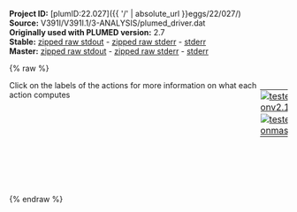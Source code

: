 **Project ID:** [plumID:22.027]({{ '/' | absolute_url }}eggs/22/027/)  
**Source:** V391I/V391I.1/3-ANALYSIS/plumed_driver.dat  
**Originally used with PLUMED version:** 2.7  
**Stable:** [zipped raw stdout](plumed_driver.dat.plumed.stdout.txt.zip) - [zipped raw stderr](plumed_driver.dat.plumed.stderr.txt.zip) - [stderr](plumed_driver.dat.plumed.stderr)  
**Master:** [zipped raw stdout](plumed_driver.dat.plumed_master.stdout.txt.zip) - [zipped raw stderr](plumed_driver.dat.plumed_master.stderr.txt.zip) - [stderr](plumed_driver.dat.plumed_master.stderr)  

{% raw %}
<div style="width: 100%; float:left">
<div style="width: 90%; float:left" id="value_details_data/V391I/V391I.1/3-ANALYSIS/plumed_driver.dat"> Click on the labels of the actions for more information on what each action computes </div>
<div style="width: 10%; float:left"><table><tr><td style="padding:1px"><a href="plumed_driver.dat.plumed.stderr"><img src="https://img.shields.io/badge/v2.10-passing-green.svg" alt="tested onv2.10" /></a></td></tr><tr><td style="padding:1px"><a href="plumed_driver.dat.plumed_master.stderr"><img src="https://img.shields.io/badge/master-passing-green.svg" alt="tested onmaster" /></a></td></tr></table></div></div>
<pre style="width=97%;">
<span style="color:blue" class="comment"># various backbone RMSD</span>
<span style="color:blue" class="comment"># ACE</span>
<span id="data/V391I/V391I.1/3-ANALYSIS/plumed_driver.datdefrmsd-ace_short"><b name="data/V391I/V391I.1/3-ANALYSIS/plumed_driver.datrmsd-ace" onclick='showPath("data/V391I/V391I.1/3-ANALYSIS/plumed_driver.dat","data/V391I/V391I.1/3-ANALYSIS/plumed_driver.datrmsd-ace","data/V391I/V391I.1/3-ANALYSIS/plumed_driver.datrmsd-ace","black")'>rmsd-ace</b><span style="display:none;" id="data/V391I/V391I.1/3-ANALYSIS/plumed_driver.datrmsd-ace">The RMSD action with label <b>rmsd-ace</b> calculates the following quantities:<table  align="center" frame="void" width="95%" cellpadding="5%"><tr><td width="5%"><b> Quantity </b>  </td><td width="5%"><b> Type </b>  </td><td><b> Description </b> </td></tr><tr><td width="5%">rmsd-ace</td><td width="5%"><font color="black">scalar</font></td><td>the RMSD between the instantaneous structure and the reference structure that was input</td></tr></table></span>:   <span class="plumedtooltip" style="color:green">RMSD<span class="right">Calculate the RMSD with respect to a reference structure. This action has <a class="toggler" href='javascript:;' onclick='toggleDisplay("data/V391I/V391I.1/3-ANALYSIS/plumed_driver.datdefrmsd-ace");'>hidden defaults</a>. <a href="https://www.plumed.org/doc-master/user-doc/html/_r_m_s_d.html">More details</a><i></i></span></span> <span class="plumedtooltip">REFERENCE<span class="right">a file in pdb format containing the reference structure and the atoms involved in the CV<i></i></span></span>=../../1-EQUIL/PDBs/rmsd-ACE.pdb   <span class="plumedtooltip">TYPE<span class="right"> the manner in which RMSD alignment is performed<i></i></span></span>=OPTIMAL <span class="plumedtooltip">NOPBC<span class="right"> ignore the periodic boundary conditions when calculating distances<i></i></span></span>
</span><span id="data/V391I/V391I.1/3-ANALYSIS/plumed_driver.datdefrmsd-ace_long" style="display:none;"><b name="data/V391I/V391I.1/3-ANALYSIS/plumed_driver.datrmsd-ace" onclick='showPath("data/V391I/V391I.1/3-ANALYSIS/plumed_driver.dat","data/V391I/V391I.1/3-ANALYSIS/plumed_driver.datrmsd-ace","data/V391I/V391I.1/3-ANALYSIS/plumed_driver.datrmsd-ace","black")'>rmsd-ace</b>:   <span class="plumedtooltip" style="color:green">RMSD<span class="right">Calculate the RMSD with respect to a reference structure. This action uses the <a class="toggler" href='javascript:;' onclick='toggleDisplay("data/V391I/V391I.1/3-ANALYSIS/plumed_driver.datdefrmsd-ace");'>defaults shown here</a>. <a href="https://www.plumed.org/doc-master/user-doc/html/_r_m_s_d.html">More details</a><i></i></span></span> <span class="plumedtooltip">REFERENCE<span class="right">a file in pdb format containing the reference structure and the atoms involved in the CV<i></i></span></span>=../../1-EQUIL/PDBs/rmsd-ACE.pdb   <span class="plumedtooltip">TYPE<span class="right"> the manner in which RMSD alignment is performed<i></i></span></span>=OPTIMAL <span class="plumedtooltip">NOPBC<span class="right"> ignore the periodic boundary conditions when calculating distances<i></i></span></span>  <span class="plumedtooltip">NUMBER<span class="right"> if there are multiple structures in the pdb file you can specify that you want the RMSD from a specific structure by specifying its place in the file here<i></i></span></span>=0
</span><span style="color:blue" class="comment"># RBD</span>
<span id="data/V391I/V391I.1/3-ANALYSIS/plumed_driver.datdefrmsd-rbd_short"><b name="data/V391I/V391I.1/3-ANALYSIS/plumed_driver.datrmsd-rbd" onclick='showPath("data/V391I/V391I.1/3-ANALYSIS/plumed_driver.dat","data/V391I/V391I.1/3-ANALYSIS/plumed_driver.datrmsd-rbd","data/V391I/V391I.1/3-ANALYSIS/plumed_driver.datrmsd-rbd","black")'>rmsd-rbd</b><span style="display:none;" id="data/V391I/V391I.1/3-ANALYSIS/plumed_driver.datrmsd-rbd">The RMSD action with label <b>rmsd-rbd</b> calculates the following quantities:<table  align="center" frame="void" width="95%" cellpadding="5%"><tr><td width="5%"><b> Quantity </b>  </td><td width="5%"><b> Type </b>  </td><td><b> Description </b> </td></tr><tr><td width="5%">rmsd-rbd</td><td width="5%"><font color="black">scalar</font></td><td>the RMSD between the instantaneous structure and the reference structure that was input</td></tr></table></span>:   <span class="plumedtooltip" style="color:green">RMSD<span class="right">Calculate the RMSD with respect to a reference structure. This action has <a class="toggler" href='javascript:;' onclick='toggleDisplay("data/V391I/V391I.1/3-ANALYSIS/plumed_driver.datdefrmsd-rbd");'>hidden defaults</a>. <a href="https://www.plumed.org/doc-master/user-doc/html/_r_m_s_d.html">More details</a><i></i></span></span> <span class="plumedtooltip">REFERENCE<span class="right">a file in pdb format containing the reference structure and the atoms involved in the CV<i></i></span></span>=../../1-EQUIL/PDBs/rmsd-RBD.pdb   <span class="plumedtooltip">TYPE<span class="right"> the manner in which RMSD alignment is performed<i></i></span></span>=OPTIMAL <span class="plumedtooltip">NOPBC<span class="right"> ignore the periodic boundary conditions when calculating distances<i></i></span></span>
</span><span id="data/V391I/V391I.1/3-ANALYSIS/plumed_driver.datdefrmsd-rbd_long" style="display:none;"><b name="data/V391I/V391I.1/3-ANALYSIS/plumed_driver.datrmsd-rbd" onclick='showPath("data/V391I/V391I.1/3-ANALYSIS/plumed_driver.dat","data/V391I/V391I.1/3-ANALYSIS/plumed_driver.datrmsd-rbd","data/V391I/V391I.1/3-ANALYSIS/plumed_driver.datrmsd-rbd","black")'>rmsd-rbd</b>:   <span class="plumedtooltip" style="color:green">RMSD<span class="right">Calculate the RMSD with respect to a reference structure. This action uses the <a class="toggler" href='javascript:;' onclick='toggleDisplay("data/V391I/V391I.1/3-ANALYSIS/plumed_driver.datdefrmsd-rbd");'>defaults shown here</a>. <a href="https://www.plumed.org/doc-master/user-doc/html/_r_m_s_d.html">More details</a><i></i></span></span> <span class="plumedtooltip">REFERENCE<span class="right">a file in pdb format containing the reference structure and the atoms involved in the CV<i></i></span></span>=../../1-EQUIL/PDBs/rmsd-RBD.pdb   <span class="plumedtooltip">TYPE<span class="right"> the manner in which RMSD alignment is performed<i></i></span></span>=OPTIMAL <span class="plumedtooltip">NOPBC<span class="right"> ignore the periodic boundary conditions when calculating distances<i></i></span></span>  <span class="plumedtooltip">NUMBER<span class="right"> if there are multiple structures in the pdb file you can specify that you want the RMSD from a specific structure by specifying its place in the file here<i></i></span></span>=0
</span><span style="color:blue" class="comment"># INTERFACIAL rmsd</span>
<span id="data/V391I/V391I.1/3-ANALYSIS/plumed_driver.datdefrmsd-inter_short"><b name="data/V391I/V391I.1/3-ANALYSIS/plumed_driver.datrmsd-inter" onclick='showPath("data/V391I/V391I.1/3-ANALYSIS/plumed_driver.dat","data/V391I/V391I.1/3-ANALYSIS/plumed_driver.datrmsd-inter","data/V391I/V391I.1/3-ANALYSIS/plumed_driver.datrmsd-inter","black")'>rmsd-inter</b><span style="display:none;" id="data/V391I/V391I.1/3-ANALYSIS/plumed_driver.datrmsd-inter">The RMSD action with label <b>rmsd-inter</b> calculates the following quantities:<table  align="center" frame="void" width="95%" cellpadding="5%"><tr><td width="5%"><b> Quantity </b>  </td><td width="5%"><b> Type </b>  </td><td><b> Description </b> </td></tr><tr><td width="5%">rmsd-inter</td><td width="5%"><font color="black">scalar</font></td><td>the RMSD between the instantaneous structure and the reference structure that was input</td></tr></table></span>: <span class="plumedtooltip" style="color:green">RMSD<span class="right">Calculate the RMSD with respect to a reference structure. This action has <a class="toggler" href='javascript:;' onclick='toggleDisplay("data/V391I/V391I.1/3-ANALYSIS/plumed_driver.datdefrmsd-inter");'>hidden defaults</a>. <a href="https://www.plumed.org/doc-master/user-doc/html/_r_m_s_d.html">More details</a><i></i></span></span> <span class="plumedtooltip">REFERENCE<span class="right">a file in pdb format containing the reference structure and the atoms involved in the CV<i></i></span></span>=../../1-EQUIL/PDBs/rmsd-INTER.pdb <span class="plumedtooltip">TYPE<span class="right"> the manner in which RMSD alignment is performed<i></i></span></span>=OPTIMAL <span class="plumedtooltip">NOPBC<span class="right"> ignore the periodic boundary conditions when calculating distances<i></i></span></span>
</span><span id="data/V391I/V391I.1/3-ANALYSIS/plumed_driver.datdefrmsd-inter_long" style="display:none;"><b name="data/V391I/V391I.1/3-ANALYSIS/plumed_driver.datrmsd-inter" onclick='showPath("data/V391I/V391I.1/3-ANALYSIS/plumed_driver.dat","data/V391I/V391I.1/3-ANALYSIS/plumed_driver.datrmsd-inter","data/V391I/V391I.1/3-ANALYSIS/plumed_driver.datrmsd-inter","black")'>rmsd-inter</b>: <span class="plumedtooltip" style="color:green">RMSD<span class="right">Calculate the RMSD with respect to a reference structure. This action uses the <a class="toggler" href='javascript:;' onclick='toggleDisplay("data/V391I/V391I.1/3-ANALYSIS/plumed_driver.datdefrmsd-inter");'>defaults shown here</a>. <a href="https://www.plumed.org/doc-master/user-doc/html/_r_m_s_d.html">More details</a><i></i></span></span> <span class="plumedtooltip">REFERENCE<span class="right">a file in pdb format containing the reference structure and the atoms involved in the CV<i></i></span></span>=../../1-EQUIL/PDBs/rmsd-INTER.pdb <span class="plumedtooltip">TYPE<span class="right"> the manner in which RMSD alignment is performed<i></i></span></span>=OPTIMAL <span class="plumedtooltip">NOPBC<span class="right"> ignore the periodic boundary conditions when calculating distances<i></i></span></span>  <span class="plumedtooltip">NUMBER<span class="right"> if there are multiple structures in the pdb file you can specify that you want the RMSD from a specific structure by specifying its place in the file here<i></i></span></span>=0
</span><span style="color:blue" class="comment"># COMPLEX rmsd</span>
<span id="data/V391I/V391I.1/3-ANALYSIS/plumed_driver.datdefrmsd-all_short"><b name="data/V391I/V391I.1/3-ANALYSIS/plumed_driver.datrmsd-all" onclick='showPath("data/V391I/V391I.1/3-ANALYSIS/plumed_driver.dat","data/V391I/V391I.1/3-ANALYSIS/plumed_driver.datrmsd-all","data/V391I/V391I.1/3-ANALYSIS/plumed_driver.datrmsd-all","black")'>rmsd-all</b><span style="display:none;" id="data/V391I/V391I.1/3-ANALYSIS/plumed_driver.datrmsd-all">The RMSD action with label <b>rmsd-all</b> calculates the following quantities:<table  align="center" frame="void" width="95%" cellpadding="5%"><tr><td width="5%"><b> Quantity </b>  </td><td width="5%"><b> Type </b>  </td><td><b> Description </b> </td></tr><tr><td width="5%">rmsd-all</td><td width="5%"><font color="black">scalar</font></td><td>the RMSD between the instantaneous structure and the reference structure that was input</td></tr></table></span>:   <span class="plumedtooltip" style="color:green">RMSD<span class="right">Calculate the RMSD with respect to a reference structure. This action has <a class="toggler" href='javascript:;' onclick='toggleDisplay("data/V391I/V391I.1/3-ANALYSIS/plumed_driver.datdefrmsd-all");'>hidden defaults</a>. <a href="https://www.plumed.org/doc-master/user-doc/html/_r_m_s_d.html">More details</a><i></i></span></span> <span class="plumedtooltip">REFERENCE<span class="right">a file in pdb format containing the reference structure and the atoms involved in the CV<i></i></span></span>=../../1-EQUIL/PDBs/rmsd-ALL.pdb   <span class="plumedtooltip">TYPE<span class="right"> the manner in which RMSD alignment is performed<i></i></span></span>=OPTIMAL <span class="plumedtooltip">NOPBC<span class="right"> ignore the periodic boundary conditions when calculating distances<i></i></span></span>
</span><span id="data/V391I/V391I.1/3-ANALYSIS/plumed_driver.datdefrmsd-all_long" style="display:none;"><b name="data/V391I/V391I.1/3-ANALYSIS/plumed_driver.datrmsd-all" onclick='showPath("data/V391I/V391I.1/3-ANALYSIS/plumed_driver.dat","data/V391I/V391I.1/3-ANALYSIS/plumed_driver.datrmsd-all","data/V391I/V391I.1/3-ANALYSIS/plumed_driver.datrmsd-all","black")'>rmsd-all</b>:   <span class="plumedtooltip" style="color:green">RMSD<span class="right">Calculate the RMSD with respect to a reference structure. This action uses the <a class="toggler" href='javascript:;' onclick='toggleDisplay("data/V391I/V391I.1/3-ANALYSIS/plumed_driver.datdefrmsd-all");'>defaults shown here</a>. <a href="https://www.plumed.org/doc-master/user-doc/html/_r_m_s_d.html">More details</a><i></i></span></span> <span class="plumedtooltip">REFERENCE<span class="right">a file in pdb format containing the reference structure and the atoms involved in the CV<i></i></span></span>=../../1-EQUIL/PDBs/rmsd-ALL.pdb   <span class="plumedtooltip">TYPE<span class="right"> the manner in which RMSD alignment is performed<i></i></span></span>=OPTIMAL <span class="plumedtooltip">NOPBC<span class="right"> ignore the periodic boundary conditions when calculating distances<i></i></span></span>  <span class="plumedtooltip">NUMBER<span class="right"> if there are multiple structures in the pdb file you can specify that you want the RMSD from a specific structure by specifying its place in the file here<i></i></span></span>=0
</span><br/><span style="color:blue" class="comment"># print stuff</span>
<span class="plumedtooltip" style="color:green">PRINT<span class="right">Print quantities to a file. <a href="https://www.plumed.org/doc-master/user-doc/html/_p_r_i_n_t.html" style="color:green">More details</a><i></i></span></span> <span class="plumedtooltip">ARG<span class="right">the labels of the values that you would like to print to the file<i></i></span></span>=<b name="data/V391I/V391I.1/3-ANALYSIS/plumed_driver.datrmsd-ace">rmsd-ace</b>,<b name="data/V391I/V391I.1/3-ANALYSIS/plumed_driver.datrmsd-rbd">rmsd-rbd</b>,<b name="data/V391I/V391I.1/3-ANALYSIS/plumed_driver.datrmsd-inter">rmsd-inter</b>,<b name="data/V391I/V391I.1/3-ANALYSIS/plumed_driver.datrmsd-all">rmsd-all</b> <span class="plumedtooltip">FILE<span class="right">the name of the file on which to output these quantities<i></i></span></span>=COLVAR_RMSD <span class="plumedtooltip">STRIDE<span class="right"> the frequency with which the quantities of interest should be output<i></i></span></span>=1
</pre>
{% endraw %}
